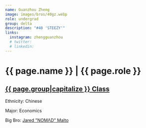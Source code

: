 ```yaml
---
name: Guanzhou Zheng
image: images/bros/40gz.webp
role: undergrad
group: delta
description: "#40 'STEEZY'"
links:
  instagram: zhengguanzhou
  # twitter: 
  # linkedin: 
---
```


# {{ page.name }} | {{ page.role }} 
    
## [{{ page.group|capitalize }} Class](/ah/{{page.group}}s)
    
Ethnicity: Chinese

Major: Economics

Big Bro: [Jared "NOMΛD" Malto](14jmalto)


